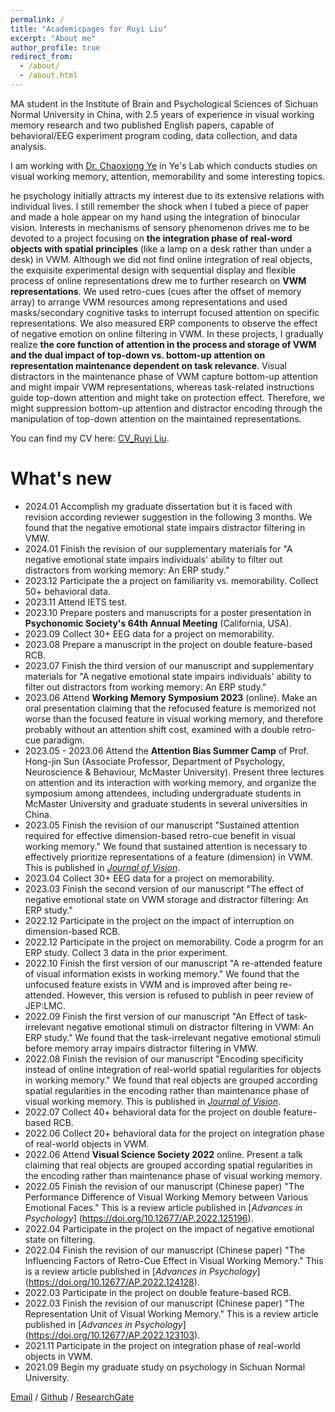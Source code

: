 ```yaml
---
permalink: /
title: "Academicpages for Ruyi Liu"
excerpt: "About me"
author_profile: true
redirect_from: 
  - /about/
  - /about.html
---
```


MA student in the Institute of Brain and Psychological Sciences of Sichuan Normal University in China, with 2.5 years of experience in visual working memory research and two published English papers, capable of behavioral/EEG experiment program coding, data collection, and data analysis.

I am working with [Dr. Chaoxiong Ye](https://www.researchgate.net/profile/Chaoxiong-Ye) in Ye's Lab which conducts studies on visual working memory, attention, memorability and some interesting topics.

he psychology initially attracts my interest due to its extensive relations with individual lives. I still remember the shock when I tubed a piece of paper and made a hole appear on my hand using the integration of binocular vision. Interests in mechanisms of sensory phenomenon drives me to be devoted to a project focusing on <b>the integration phase of real-word objects with spatial principles</b> (like a lamp on a desk rather than under a desk) in VWM. Although we did not find online integration of real objects, the exquisite experimental design with sequential display and flexible process of online representations drew me to further research on <b>VWM representations</b>. We used retro-cues (cues after the offset of memory array) to arrange VWM resources among representations and used masks/secondary cognitive tasks to interrupt focused attention on specific representations. We also measured ERP components to observe the effect of negative emotion on online filtering in VWM. In these projects, I gradually realize <b>the core function of attention in the process and storage of VWM and the dual impact of top-down vs. bottom-up attention on representation maintenance dependent on task relevance</b>. Visual distractors in the maintenance phase of VWM capture bottom-up attention and might impair VWM representations, whereas task-related instructions guide top-down attention and might take on protection effect. Therefore, we might suppression bottom-up attention and distractor encoding through the manipulation of top-down attention on the maintained representations.

You can find my CV here: [CV_Ruyi Liu](https://ruyil.github.io/Ruyi_Liu.github.io/assets/Curriculum_Vitae.pdf).

What's new
======
* 2024.01 Accomplish my graduate dissertation but it is faced with revision according reviewer suggestion in the following 3 months. We found that the negative emotional state impairs distractor filtering in VMW.
* 2024.01 Finish the revision of our supplementary materials for "A negative emotional state impairs individuals' ability to filter out distractors from working memory: An ERP study."
* 2023.12 Participate the a project on familiarity vs. memorability. Collect 50+ behavioral data.
* 2023.11 Attend IETS test.
* 2023.10 Prepare posters and manuscripts for a poster presentation in <b>Psychonomic Society's 64th Annual Meeting</b> (California, USA).
* 2023.09 Collect 30+ EEG data for a project on memorability.
* 2023.08 Prepare a manuscript in the project on double feature-based RCB.
* 2023.07 Finish the third version of our manuscript and supplementary materials for "A negative emotional state impairs individuals' ability to filter out distractors from working memory: An ERP study."
* 2023.06 Attend <b>Working Memory Symposium 2023</b> (online). Make an oral presentation claiming that the refocused feature is memorized not worse than the focused feature in visual working memory, and therefore probably without an attention shift cost, examined with a double retro-cue paradigm.
* 2023.05 - 2023.06 Attend the <b>Attention Bias Summer Camp</b> of Prof. Hong-jin Sun (Associate Professor, Department of Psychology, Neuroscience & Behaviour, McMaster University). Present three lectures on attention and its interaction with working memory, and organize the symposium among attendees, including undergraduate students in McMaster University and graduate students in several universities in China.
* 2023.05 Finish the revision of our manuscript "Sustained attention required for effective dimension-based retro-cue benefit in visual working memory." We found that sustained attention is necessary to effectively prioritize representations of a feature (dimension) in VWM. This is published in [<i>Journal of Vision</i>](https://doi.org/10.1167/jov.23.5.13).
* 2023.04 Collect 30+ EEG data for a project on memorability.
* 2023.03 Finish the second version of our manuscript "The effect of negative emotional state on VWM storage and distractor filtering: An ERP study."
* 2022.12 Participate in the project on the impact of interruption on dimension-based RCB.
* 2022.12 Participate in the project on memorability. Code a progrm for an ERP study. Collect 3 data in the prior experiment.
* 2022.10 Finish the first version of our manuscript "A re-attended feature of visual information exists in working memory." We found that the unfocused feature exists in VWM and is improved after being re-attended. However, this version is refused to publish in peer review of JEP:LMC.
* 2022.09 Finish the first version of our manuscript "An Effect of task-irrelevant negative emotional stimuli on distractor filtering in VWM: An ERP study." We found that the task-irrelevant negative emotional stimuli before memory array impairs distractor filtering in VMW.
* 2022.08 Finish the revision of our manuscript "Encoding specificity instead of online integration of real-world spatial regularities for objects in working memory." We found that real objects are grouped according spatial regularities in the encoding rather than maintenance phase of visual working memory. This is published in [<i>Journal of Vision</i>](https://doi.org/10.1167/jov.22.9.8).
* 2022.07 Collect 40+ behavioral data for the project on double feature-based RCB.
* 2022.06 Collect 20+ behavioral data for the project on integration phase of real-world objects in VWM.
* 2022.06 Attend <b>Visual Science Society 2022</b> online. Present a talk claiming that real objects are grouped according spatial regularities in the encoding rather than maintenance phase of visual working memory.
* 2022.05 Finish the revision of our manuscript (Chinese paper) "The Performance Difference of Visual Working Memory between Various Emotional Faces." This is a review article published in [<i>Advances in Psychology</i>] (https://doi.org/10.12677/AP.2022.125196).
* 2022.04 Participate in the project on the impact of negative emotional state on filtering.
* 2022.04 Finish the revision of our manuscript (Chinese paper) "The Influencing Factors of Retro-Cue Effect in Visual Working Memory." This is a review article published in [<i>Advances in Psychology</i>] (https://doi.org/10.12677/AP.2022.124128).
* 2022.03 Participate in the project on double feature-based RCB.
* 2022.03 Finish the revision of our manuscript (Chinese paper) "The Representation Unit of Visual Working Memory." This is a review article published in [<i>Advances in Psychology</i>] (https://doi.org/10.12677/AP.2022.123103).
* 2021.11 Participate in the project on integration phase of real-world objects in VWM.
* 2021.09 Begin my graduate study on psychology in Sichuan Normal University.

[Email](mailto:ruyi__liu@163.com) / [Github](https://github.com/ruyil)  / [ResearchGate](https://www.researchgate.net/profile/Ruyi-Liu-3 )
